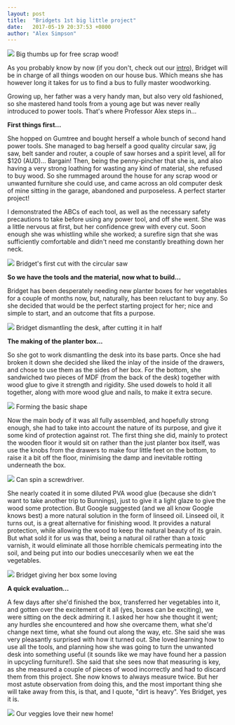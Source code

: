 ```yaml
---
layout: post
title:  "Bridgets 1st big little project"
date:   2017-05-19 20:37:53 +0800
author: "Alex Simpson"
--- 
```


<img src="{{site.url}}/images/Bridgets 1st woodworking project/alex_and_original.jpg"/> 
<a class="image-captions">Big thumbs up for free scrap wood!</a>
<br>

As you probably know by now (if you don't, check out our [intro]({{site.url}}/2017/05/09/Introductions.html)), Bridget will be in charge of all things wooden on our house bus. Which means she has however long it takes for us to find a bus to fully master woodworking.

Growing up, her father was a very handy man, but also very old fashioned, so she mastered hand tools from a young age but was never really introduced to power tools. That's where Professor Alex steps in...

<!--more--> 

**First things first...**

She hopped on Gumtree and bought herself a whole bunch of second hand power tools. She managed to bag herself a good quality circular saw, jig saw, belt sander and router, a couple of saw horses and a spirit level, all for $120 (AUD)... Bargain! Then, being the penny-pincher that she is, and also having a very strong loathing for wasting any kind of material, she refused to buy wood. So she rummaged around the house for any scrap wood or unwanted furniture she could use, and came across an old computer desk of mine sitting in the garage, abandoned and purposeless. A perfect starter project!

I demonstrated the ABCs of each tool, as well as the necessary safety precautions to take before using any power tool, and off she went. She was a little nervous at first, but her confidence grew with every cut. Soon enough she was whistling while she worked; a surefire sign that she was sufficiently comfortable and didn't need me constantly breathing down her neck.


<img src="{{site.url}}/images/Bridgets 1st woodworking project/circular_saw.jpg" /> 
<a class="image-captions">Bridget's first cut with the circular saw</a>
<br>

**So we have the tools and the material, now what to build...**

Bridget has been desperately needing new planter boxes for her vegetables for a couple of months now, but, naturally, has been reluctant to buy any. So she decided that would be the perfect starting project for her; nice and simple to start, and an outcome that fits a purpose.

<img src="{{site.url}}/images/Bridgets 1st woodworking project/dismantling.jpg" /> 
<a class="image-captions">Bridget dismantling the desk, after cutting it in half</a>
<br>

**The making of the planter box...**

So she got to work dismantling the desk into its base parts. Once she had broken it down she decided she liked the inlay of the inside of the drawers, and chose to use them as the sides of her box. For the bottom, she sandwiched two pieces of MDF (from the back of the desk) together with wood glue to give it strength and rigidity. She used dowels to hold it all together, along with more wood glue and nails, to make it extra secure.

<img src="{{site.url}}/images/Bridgets 1st woodworking project/mid-construction.jpg"/> 
<a class="image-captions">Forming the basic shape</a>
<br>

Now the main body of it was all fully assembled, and hopefully strong enough, she had to take into account the nature of its purpose, and give it some kind of protection against rot. The first thing she did, mainly to protect the wooden floor it would sit on rather than the just planter box itself, was use the knobs from the drawers to make four little feet on the bottom, to raise it a bit off the floor, minimising the damp and inevitable rotting underneath the box. 

<img src="{{site.url}}/images/Bridgets 1st woodworking project/bridget-box.jpg"/> 
<a class="image-captions">Can spin a screwdriver.</a>
<br>

She nearly coated it in some diluted PVA wood glue (because she didn't want to take another trip to Bunnings), just to give it a light glaze to give the wood some protection. But Google suggested (and we all know Google knows best) a more natural solution in the form of linseed oil. Linseed oil, it turns out, is a great alternative for finishing wood. It provides a natural protection, while allowing the wood to keep the natural beauty of its grain. But what sold it for us was that, being a natural oil rather than a toxic varnish, it would eliminate all those horrible chemicals permeating into the soil, and being put into our bodies uneccesarily when we eat the vegetables.

<img src="{{site.url}}/images/Bridgets 1st woodworking project/loving_her_box.jpg"/> 
<a class="image-captions">Bridget giving her box some loving</a>
<br>

**A quick evaluation...**

A few days after she'd finished the box, transferred her vegetables into it, and gotten over the excitement of it all (yes, boxes can be exciting), we were sitting on the deck admiring it. I asked her how she thought it went; any hurdles she encountered and how she overcame them, what she'd change next time, what she found out along the way, etc. She said she was very pleasantly surprised with how it turned out. She loved learning how to use all the tools, and planning how she was going to turn the unwanted desk into something useful (it sounds like we may have found her a passion in upcycling furniture!). She said that she sees now that measuring is key, as she measured a couple of pieces of wood incorrectly and had to discard them from this project. She now knows to always measure twice. But her most astute observation from doing this, and the most important thing she will take away from this, is that, and I quote, "dirt is heavy". Yes Bridget, yes it is.

<img src="{{site.url}}/images/Bridgets 1st woodworking project/planterbox2.jpg"/> 
<a class="image-captions">Our veggies love their new home!</a>
<br>
